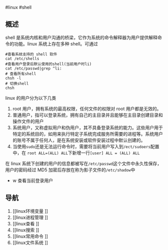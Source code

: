 
#linux  #shell

## 概述

shell 是系统内核和用户沟通的桥梁，它作为系统的命令解释器为用户提供解释命令的功能。linux 系统上存在多种 shell。可通过

```shell
#查看系统支持的 shell 软件
cat /etc/shells
#查看用户登录后默认使用的shell(当前用户时li)
cat /etc/passwd|grep ^li:
# 查看所有shell
chsh -l
# 切换shell
chsh
```

linux 的用户分为以下几类

1. root 用户，拥有系统的最高权限，任何文件的权限对 root 用户都是无效的。
2. 普通用户，指可以登录系统，拥有自己的主目录并且能够在主目录创建目录和操作文件的用户
3. 系统用户，又称虚拟用户和伪用户，其不具备登录系统的能力。这些用户用于特定的系统目的，如用来执行特定子系统完成服务所需要的进程等。系统用户的账号不属于任何人，是在系统安装或软件安装过程中默认创建的。
4. 当使用`sudo`还是无法运行命令时，需要将当前用户写入到`/ect/sudoers`配置中，在
   `root ALL=(ALL) ALL`下新增一行`[user] ALL = (ALL) ALL`

在 linux 系统下创建的用户的信息都被写在`/etc/passwd`这个文件中永久性保存，用户的密码经过 MD5 加密后存放在称为影子文件的`/etc/shadow`中

- w 查看当前登录用户

## 导航

1. [[linux环境变量 ]]
2. [[linux进程管理 ]]
3. [[linux查看 ]]
4. [[linux搜索 ]]
5. [[linux常用命令 ]]
6. [[linux文件系统 ]]
